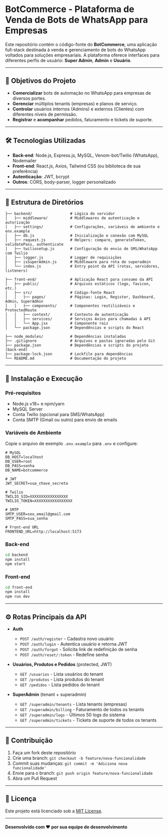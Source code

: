# BotCommerce - Plataforma de Venda de Bots de WhatsApp para Empresas

Este repositório contém o código-fonte do **BotCommerce**, uma aplicação full-stack destinada à venda e gerenciamento de bots do WhatsApp voltados para soluções empresariais. A plataforma oferece interfaces para diferentes perfis de usuário: **Super Admin**, **Admin** e **Usuário**.

---

## 🎯 Objetivos do Projeto

- **Comercializar** bots de automação no WhatsApp para empresas de diversos portes.
- **Gerenciar** múltiplos tenants (empresas) e planos de serviço.
- **Controlar** usuários internos (Admins) e externos (Clientes) com diferentes níveis de permissão.
- **Registrar** e **acompanhar** pedidos, faturamento e tickets de suporte.

---

## 🛠 Tecnologias Utilizadas

- **Back-end**: Node.js, Express.js, MySQL, Venom-bot/Twilio (WhatsApp), Nodemailer
- **Front-end**: React.js, Axios, Tailwind CSS (ou biblioteca de sua preferência)
- **Autenticação**: JWT, bcrypt
- **Outros**: CORS, body-parser, logger personalizado

---

## 📁 Estrutura de Diretórios

```
├── backend/                 # Lógica do servidor
│   ├── middleware/          # Middlewares de autenticação e autorização
│   ├── settings/            # Configurações, variáveis de ambiente e env.example
│   ├── db.js                # Inicialização e conexão com MySQL
│   ├── request.js           # Helpers: compare, generateToken, validatePass, authenticate
│   ├── twiliosetup.js       # Configuração do envio de SMS/WhatsApp com Twilio
│   ├── logger.js            # Logger de requisições
│   ├── isSuperAdmin.js      # Middleware para rota de superadmin
│   └── index.js             # Entry point da API (rotas, servidores, listeners)

├── front-end/               # Aplicação React para consumo da API
│   ├── public/              # Arquivos estáticos (logo, favicon, etc.)
│   ├── src/                 # Código-fonte React
│   │   ├── pages/           # Páginas: Login, Register, Dashboard, Admin, SuperAdmin
│   │   ├── components/      # Componentes reutilizáveis e ProtectedRoute
│   │   ├── context/         # Contexto de autenticação
│   │   ├── services/        # Serviços Axios para chamadas à API
│   │   └── App.jsx          # Componente raiz
│   └── package.json         # Dependências e scripts do React

├── node_modules/            # Dependências instaladas
├── .gitignore               # Arquivos e pastas ignoradas pelo Git
├── package.json             # Dependências e scripts do projeto (back-end)
├── package-lock.json        # Lockfile para dependências
└── README.md                # Documentação do projeto
```

---

## 🚀 Instalação e Execução

### Pré-requisitos

- Node.js v18+ e npm/yarn
- MySQL Server
- Conta Twilio (opcional para SMS/WhatsApp)
- Conta SMTP (Gmail ou outro) para envio de emails

### Variáveis de Ambiente

Copie o arquivo de exemplo `.env.example` para `.env` e configure:

```
# MySQL
DB_HOST=localhost
DB_USER=root
DB_PASS=senha
DB_NAME=botcommerce

# JWT
JWT_SECRET=sua_chave_secreta

# Twilio
TWILIO_SID=XXXXXXXXXXXXXXXXX
TWILIO_TOKEN=XXXXXXXXXXXXXXXXX

# SMTP
SMTP_USER=seu_email@gmail.com
SMTP_PASS=sua_senha

# Front-end URL
FRONTEND_URL=http://localhost:5173
```

### Back-end

```bash
cd backend
npm install
npm start
```

### Front-end

```bash
cd front-end
npm install
npm run dev
```

---

## ⚙️ Rotas Principais da API

- **Auth**

  - `POST /auth/register` - Cadastra novo usuário
  - `POST /auth/login` - Autentica usuário e retorna JWT
  - `POST /auth/forgot` - Solicita link de redefinição de senha
  - `POST /auth/reset/:token` - Redefine senha

- **Usuários, Produtos e Pedidos** (protected, JWT)

  - `GET /usuarios` - Lista usuários do tenant
  - `GET /produtos` - Lista produtos do tenant
  - `GET /pedidos` - Lista pedidos do tenant

- **SuperAdmin** (tenant + superadmin)

  - `GET /superadmin/tenants` - Lista tenants (empresas)
  - `GET /superadmin/billing` - Faturamento de todos os tenants
  - `GET /superadmin/logs` - Últimos 50 logs do sistema
  - `GET /superadmin/tickets` - Tickets de suporte de todos os tenants

---

## 🤝 Contribuição

1. Faça um fork deste repositório
2. Crie uma branch: `git checkout -b feature/nova-funcionalidade`
3. Commit suas mudanças: `git commit -m 'Adiciona nova funcionalidade'`
4. Envie para o branch: `git push origin feature/nova-funcionalidade`
5. Abra um Pull Request

---

## 📄 Licença

Este projeto está licenciado sob a [MIT License](LICENSE).

---

#### Desenvolvido com ❤️ por sua equipe de desenvolvimento

